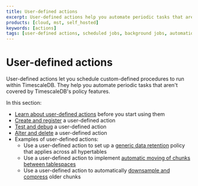 ```yaml
---
title: User-defined actions
excerpt: User-defined actions help you automate periodic tasks that aren't covered by TimescaleDB policies
products: [cloud, mst, self_hosted]
keywords: [actions]
tags: [user-defined actions, scheduled jobs, background jobs, automation framework]
---
```


# User-defined actions

User-defined actions let you schedule custom-defined procedures to run within
TimescaleDB. They help you automate periodic tasks that aren't covered by
TimescaleDB's policy features.

In this section:

*   [Learn about user-defined actions][about-user-defined-actions] before you
    start using them
*   [Create and register][create-and-register] a user-defined action
*   [Test and debug][test-and-debug] a user-defined action
*   [Alter and delete][alter-and-delete] a user-defined action
*   Examples of user-defined actions:
    *   Use a user-defined action to set up a
        [generic data retention][generic-retention] policy that applies across
        all hypertables
    *   Use a user-defined action to implement
        [automatic moving of chunks between tablespaces][manage-storage]
    *   Use a user-defined action to automatically
        [downsample and compress][downsample-compress] older chunks

[about-user-defined-actions]: /timescaledb/:currentVersion:/how-to-guides/user-defined-actions/about-user-defined-actions/
[alter-and-delete]: /timescaledb/:currentVersion:/how-to-guides/user-defined-actions/alter-and-delete/
[create-and-register]: /timescaledb/:currentVersion:/how-to-guides/user-defined-actions/create-and-register/
[downsample-compress]: /timescaledb/:currentVersion:/how-to-guides/user-defined-actions/example-downsample-and-compress
[generic-retention]: /timescaledb/:currentVersion:/how-to-guides/user-defined-actions/example-generic-retention
[manage-storage]: /timescaledb/:currentVersion:/how-to-guides/schema-management/manage-storage/
[test-and-debug]: /timescaledb/:currentVersion:/how-to-guides/user-defined-actions/test-and-debug/
